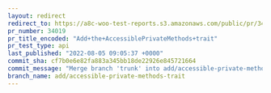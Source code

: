 ```yaml
---
layout: redirect
redirect_to: https://a8c-woo-test-reports.s3.amazonaws.com/public/pr/34019/api/index.html
pr_number: 34019
pr_title_encoded: "Add+the+AccessiblePrivateMethods+trait"
pr_test_type: api
last_published: "2022-08-05 09:05:37 +0000"
commit_sha: cf7b0e6e82fa883a345bb18de22926e845721664
commit_message: "Merge branch 'trunk' into add/accessible-private-methods-trait"
branch_name: add/accessible-private-methods-trait
---
```

